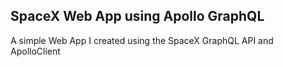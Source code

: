 ## SpaceX Web App using Apollo GraphQL

A simple Web App I created using the SpaceX GraphQL API and ApolloClient